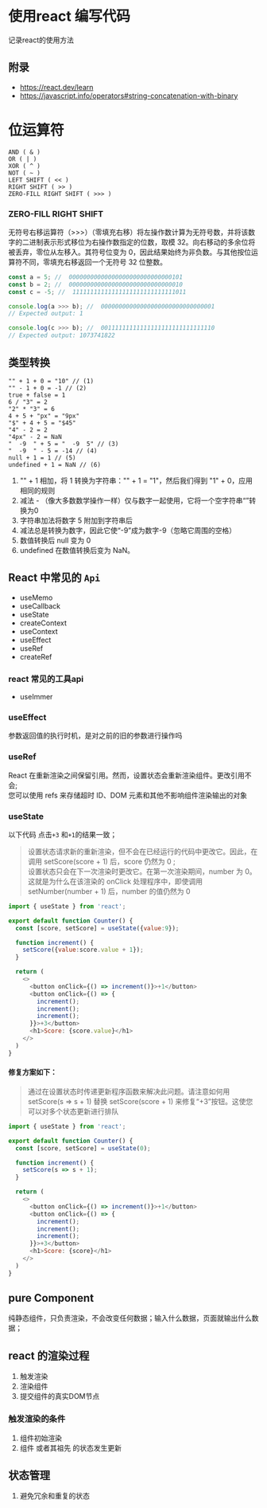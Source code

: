 # 使用react 编写代码
记录react的使用方法
## 附录
- https://react.dev/learn
- https://javascript.info/operators#string-concatenation-with-binary
# 位运算符
```text
AND ( & )
OR ( | )
XOR ( ^ )
NOT ( ~ )
LEFT SHIFT ( << )
RIGHT SHIFT ( >> )
ZERO-FILL RIGHT SHIFT ( >>> )
```
### ZERO-FILL RIGHT SHIFT 
无符号右移运算符（>>>）（零填充右移）将左操作数计算为无符号数，并将该数字的二进制表示形式移位为右操作数指定的位数，取模 32。向右移动的多余位将被丢弃，零位从左移入。其符号位变为 0，因此结果始终为非负数。与其他按位运算符不同，零填充右移返回一个无符号 32 位整数。
```javascript
const a = 5; //  00000000000000000000000000000101
const b = 2; //  00000000000000000000000000000010
const c = -5; //  11111111111111111111111111111011

console.log(a >>> b); //  00000000000000000000000000000001
// Expected output: 1

console.log(c >>> b); //  00111111111111111111111111111110
// Expected output: 1073741822
```

## 类型转换
```text
"" + 1 + 0 = "10" // (1)
"" - 1 + 0 = -1 // (2)
true + false = 1
6 / "3" = 2
"2" * "3" = 6
4 + 5 + "px" = "9px"
"$" + 4 + 5 = "$45"
"4" - 2 = 2
"4px" - 2 = NaN
"  -9  " + 5 = "  -9  5" // (3)
"  -9  " - 5 = -14 // (4)
null + 1 = 1 // (5)
undefined + 1 = NaN // (6)
```
1. "" + 1 相加，将 1 转换为字符串："" + 1 = "1"，然后我们得到 "1" + 0，应用相同的规则
2.  减法 - （像大多数数学操作一样）仅与数字一起使用，它将一个空字符串“”转换为0
3. 字符串加法将数字 5 附加到字符串后
4. 减法总是转换为数字，因此它使“-9”成为数字-9（忽略它周围的空格）
5. 数值转换后 null 变为 0
6. undefined 在数值转换后变为 NaN。

## React 中常见的 `Api`
- useMemo
- useCallback
- useState
- createContext
- useContext
- useEffect
- useRef
- createRef

### react 常见的工具api
- useImmer

### useEffect
 参数返回值的执行时机，是对之前的旧的参数进行操作吗
### useRef
React 在重新渲染之间保留引用。然而，设置状态会重新渲染组件。更改引用不会;   
您可以使用 refs 来存储超时 ID、DOM 元素和其他不影响组件渲染输出的对象
### useState
以下代码 点击`+3` 和`+1`的结果一致；
>  设置状态请求新的重新渲染，但不会在已经运行的代码中更改它。因此，在调用 setScore(score + 1) 后，score 仍然为 0 ;   
> 设置状态只会在下一次渲染时更改它。在第一次渲染期间，number 为 0。这就是为什么在该渲染的 onClick 处理程序中，即使调用 setNumber(number + 1) 后，number 的值仍然为 0
```javascript
import { useState } from 'react';

export default function Counter() {
  const [score, setScore] = useState({value:9});

  function increment() {
    setScore({value:score.value + 1});
  }

  return (
    <>
      <button onClick={() => increment()}>+1</button>
      <button onClick={() => {
        increment();
        increment();
        increment();
      }}>+3</button>
      <h1>Score: {score.value}</h1>
    </>
  )
}

```


#### 修复方案如下：  
> 通过在设置状态时传递更新程序函数来解决此问题。请注意如何用 setScore(s => s + 1) 替换 setScore(score + 1) 来修复“+3”按钮。这使您可以对多个状态更新进行排队


```javascript
import { useState } from 'react';

export default function Counter() {
  const [score, setScore] = useState(0);

  function increment() {
    setScore(s => s + 1);
  }

  return (
    <>
      <button onClick={() => increment()}>+1</button>
      <button onClick={() => {
        increment();
        increment();
        increment();
      }}>+3</button>
      <h1>Score: {score}</h1>
    </>
  )
}

```
## pure Component
纯静态组件，只负责渲染，不会改变任何数据；输入什么数据，页面就输出什么数据；
## react 的渲染过程
1. 触发渲染
2. 渲染组件
3. 提交组件的真实DOM节点
### 触发渲染的条件
1. 组件初始渲染
2. 组件 或者其祖先 的状态发生更新

## 状态管理
1. 避免冗余和重复的状态
